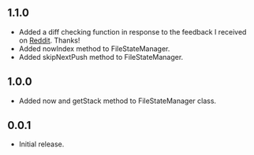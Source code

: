 ## 1.1.0

* Added a diff checking function in response to the feedback I received on [Reddit](https://www.reddit.com/r/FlutterDev/comments/1ejrf4b/package_for_easy_undo_and_redo/?utm_source=share&utm_medium=web3x&utm_name=web3xcss&utm_term=1&utm_content=share_button). Thanks!
* Added nowIndex method to FileStateManager.
* Added skipNextPush method to FileStateManager.

## 1.0.0

* Added now and getStack method to FileStateManager class.

## 0.0.1

* Initial release.
